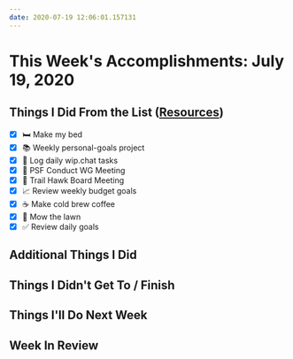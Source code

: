 ```yaml
---
date: 2020-07-19 12:06:01.157131
---
```


# This Week's Accomplishments: July 19, 2020

## Things I Did From the List ([Resources](resources.md))

- [x] :bed: Make my bed
- [x] :books: Weekly personal-goals project
- [x] :calendar: Log daily wip.chat tasks
- [x] :calendar: PSF Conduct WG Meeting
- [x] :calendar: Trail Hawk Board Meeting
- [x] :chart_with_upwards_trend: Review weekly budget goals
- [x] :coffee: Make cold brew coffee
- [x] :house_with_garden: Mow the lawn
- [x] :white_check_mark: Review daily goals

## Additional Things I Did

## Things I Didn't Get To / Finish

## Things I'll Do Next Week

## Week In Review

